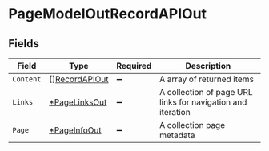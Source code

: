 # PageModelOutRecordAPIOut


## Fields

| Field                                                       | Type                                                        | Required                                                    | Description                                                 |
| ----------------------------------------------------------- | ----------------------------------------------------------- | ----------------------------------------------------------- | ----------------------------------------------------------- |
| `Content`                                                   | [][RecordAPIOut](../../models/shared/recordapiout.md)       | :heavy_minus_sign:                                          | A array of returned items                                   |
| `Links`                                                     | [*PageLinksOut](../../models/shared/pagelinksout.md)        | :heavy_minus_sign:                                          | A collection of page URL links for navigation and iteration |
| `Page`                                                      | [*PageInfoOut](../../models/shared/pageinfoout.md)          | :heavy_minus_sign:                                          | A collection page metadata                                  |